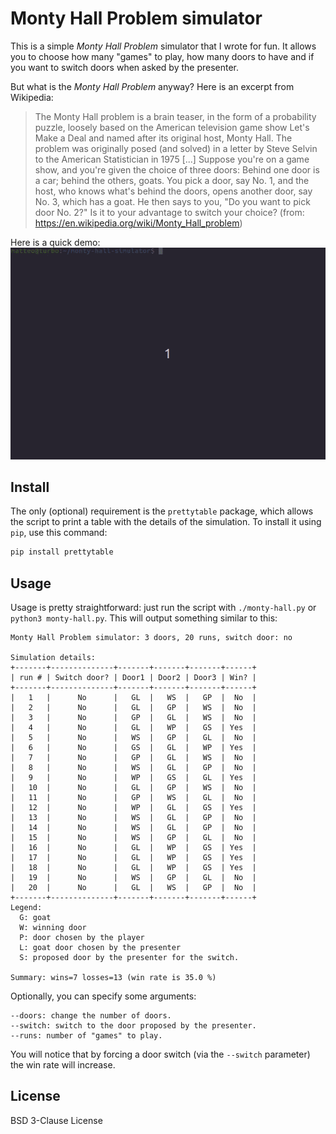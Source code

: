 # Monty Hall Problem simulator

This is a simple *Monty Hall Problem* simulator that I wrote for fun. It
allows you to choose how many "games" to play, how many doors to have and if you
want to switch doors when asked by the presenter.

But what is the *Monty Hall Problem* anyway? Here is an excerpt from
Wikipedia:
>The Monty Hall problem is a brain teaser, in the form of a probability puzzle, loosely based on the American television game show Let's Make a Deal and named after its original host, Monty Hall. The problem was originally posed (and solved) in a letter by Steve Selvin to the American Statistician in 1975
[...]
Suppose you're on a game show, and you're given the choice of three doors:
Behind one door is a car; behind the others, goats. You pick a door, say No. 1,
and the host, who knows what's behind the doors, opens another door, say No. 3,
which has a goat. He then says to you, "Do you want to pick door No. 2?"
Is it to your advantage to switch your choice?
(from: https://en.wikipedia.org/wiki/Monty_Hall_problem)

Here is a quick demo:
![quick demo](images/demo.gif)

## Install
The only (optional) requirement is the `prettytable` package, which allows the script to print a table with the details of the simulation. To install it using `pip`, use this command:
```bash
pip install prettytable
```

## Usage
Usage is pretty straightforward: just run the script with ```./monty-hall.py``` or ```python3 monty-hall.py```. This will output something similar to this:
```
Monty Hall Problem simulator: 3 doors, 20 runs, switch door: no

Simulation details:
+-------+--------------+-------+-------+-------+------+
| run # | Switch door? | Door1 | Door2 | Door3 | Win? |
+-------+--------------+-------+-------+-------+------+
|   1   |      No      |   GL  |   WS  |   GP  |  No  |
|   2   |      No      |   GL  |   GP  |   WS  |  No  |
|   3   |      No      |   GP  |   GL  |   WS  |  No  |
|   4   |      No      |   GL  |   WP  |   GS  | Yes  |
|   5   |      No      |   WS  |   GP  |   GL  |  No  |
|   6   |      No      |   GS  |   GL  |   WP  | Yes  |
|   7   |      No      |   GP  |   GL  |   WS  |  No  |
|   8   |      No      |   WS  |   GL  |   GP  |  No  |
|   9   |      No      |   WP  |   GS  |   GL  | Yes  |
|   10  |      No      |   GL  |   GP  |   WS  |  No  |
|   11  |      No      |   GP  |   WS  |   GL  |  No  |
|   12  |      No      |   WP  |   GL  |   GS  | Yes  |
|   13  |      No      |   WS  |   GL  |   GP  |  No  |
|   14  |      No      |   WS  |   GL  |   GP  |  No  |
|   15  |      No      |   WS  |   GP  |   GL  |  No  |
|   16  |      No      |   GL  |   WP  |   GS  | Yes  |
|   17  |      No      |   GL  |   WP  |   GS  | Yes  |
|   18  |      No      |   GL  |   WP  |   GS  | Yes  |
|   19  |      No      |   WS  |   GP  |   GL  |  No  |
|   20  |      No      |   GL  |   WS  |   GP  |  No  |
+-------+--------------+-------+-------+-------+------+
Legend:
  G: goat
  W: winning door
  P: door chosen by the player
  L: goat door chosen by the presenter
  S: proposed door by the presenter for the switch.

Summary: wins=7 losses=13 (win rate is 35.0 %)
```
Optionally, you can specify some arguments:
```
--doors: change the number of doors.
--switch: switch to the door proposed by the presenter.
--runs: number of "games" to play.
```

You will notice that by forcing a door switch (via the `--switch` parameter) the win rate will increase.

## License
BSD 3-Clause License